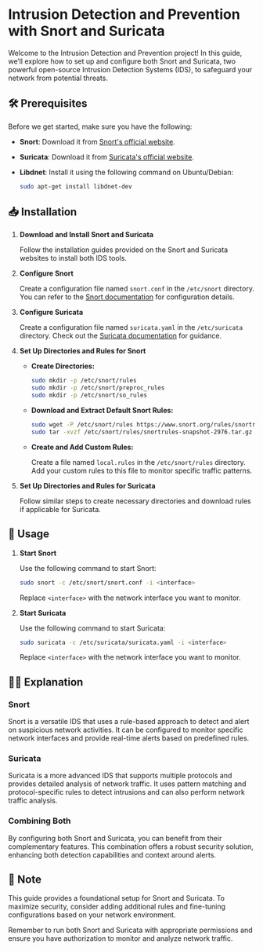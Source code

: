 # Intrusion Detection and Prevention with Snort and Suricata

Welcome to the Intrusion Detection and Prevention project! In this guide, we’ll explore how to set up and configure both Snort and Suricata, two powerful open-source Intrusion Detection Systems (IDS), to safeguard your network from potential threats.

## 🛠️ Prerequisites

Before we get started, make sure you have the following:

- **Snort**: Download it from [Snort's official website](https://www.snort.org/downloads).
- **Suricata**: Download it from [Suricata's official website](https://suricata-ids.org/download/).
- **Libdnet**: Install it using the following command on Ubuntu/Debian:

  ```bash
  sudo apt-get install libdnet-dev
  ```

## 📥 Installation

1. **Download and Install Snort and Suricata**

   Follow the installation guides provided on the Snort and Suricata websites to install both IDS tools.

2. **Configure Snort**

   Create a configuration file named `snort.conf` in the `/etc/snort` directory. You can refer to the [Snort documentation](https://www.snort.org/documents) for configuration details.

3. **Configure Suricata**

   Create a configuration file named `suricata.yaml` in the `/etc/suricata` directory. Check out the [Suricata documentation](https://suricata-ids.org/docs/) for guidance.

4. **Set Up Directories and Rules for Snort**

   - **Create Directories:**

     ```bash
     sudo mkdir -p /etc/snort/rules
     sudo mkdir -p /etc/snort/preproc_rules
     sudo mkdir -p /etc/snort/so_rules
     ```

   - **Download and Extract Default Snort Rules:**

     ```bash
     sudo wget -P /etc/snort/rules https://www.snort.org/rules/snortrules-snapshot-2976.tar.gz
     sudo tar -xvzf /etc/snort/rules/snortrules-snapshot-2976.tar.gz -C /etc/snort/rules
     ```

   - **Create and Add Custom Rules:**

     Create a file named `local.rules` in the `/etc/snort/rules` directory. Add your custom rules to this file to monitor specific traffic patterns.

5. **Set Up Directories and Rules for Suricata**

   Follow similar steps to create necessary directories and download rules if applicable for Suricata.

## 🚀 Usage

1. **Start Snort**

   Use the following command to start Snort:

   ```bash
   sudo snort -c /etc/snort/snort.conf -i <interface>
   ```

   Replace `<interface>` with the network interface you want to monitor.

2. **Start Suricata**

   Use the following command to start Suricata:

   ```bash
   sudo suricata -c /etc/suricata/suricata.yaml -i <interface>
   ```

   Replace `<interface>` with the network interface you want to monitor.

## 🕵️‍♂️ Explanation

### **Snort**

Snort is a versatile IDS that uses a rule-based approach to detect and alert on suspicious network activities. It can be configured to monitor specific network interfaces and provide real-time alerts based on predefined rules.

### **Suricata**

Suricata is a more advanced IDS that supports multiple protocols and provides detailed analysis of network traffic. It uses pattern matching and protocol-specific rules to detect intrusions and can also perform network traffic analysis.

### **Combining Both**

By configuring both Snort and Suricata, you can benefit from their complementary features. This combination offers a robust security solution, enhancing both detection capabilities and context around alerts.

## 🔔 Note

This guide provides a foundational setup for Snort and Suricata. To maximize security, consider adding additional rules and fine-tuning configurations based on your network environment.

Remember to run both Snort and Suricata with appropriate permissions and ensure you have authorization to monitor and analyze network traffic.
